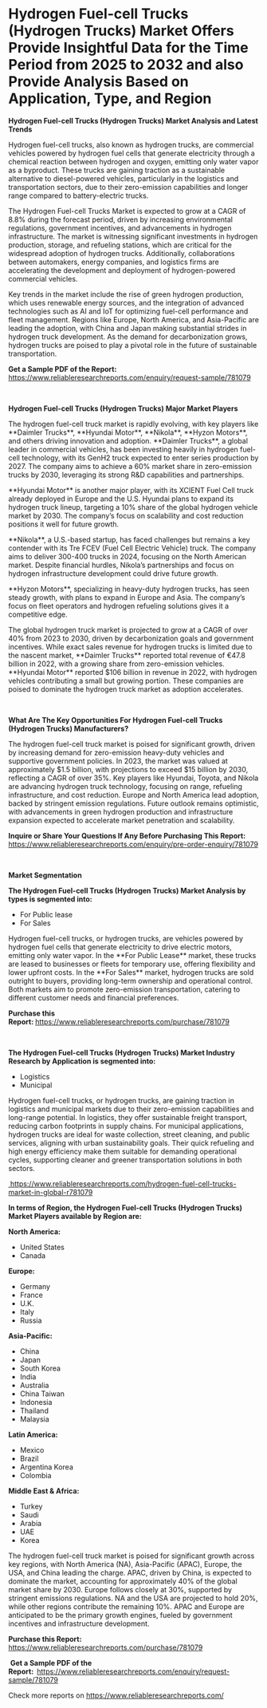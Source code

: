 <p><h1>Hydrogen Fuel-cell Trucks (Hydrogen Trucks) Market Offers Provide Insightful Data for the Time Period from 2025 to 2032 and also Provide Analysis Based on Application, Type, and Region</h1></p><p><strong>Hydrogen Fuel-cell Trucks (Hydrogen Trucks) Market Analysis and Latest Trends</strong></p>
<p><p>Hydrogen fuel-cell trucks, also known as hydrogen trucks, are commercial vehicles powered by hydrogen fuel cells that generate electricity through a chemical reaction between hydrogen and oxygen, emitting only water vapor as a byproduct. These trucks are gaining traction as a sustainable alternative to diesel-powered vehicles, particularly in the logistics and transportation sectors, due to their zero-emission capabilities and longer range compared to battery-electric trucks.</p><p>The Hydrogen Fuel-cell Trucks Market is expected to grow at a CAGR of 8.8% during the forecast period, driven by increasing environmental regulations, government incentives, and advancements in hydrogen infrastructure. The market is witnessing significant investments in hydrogen production, storage, and refueling stations, which are critical for the widespread adoption of hydrogen trucks. Additionally, collaborations between automakers, energy companies, and logistics firms are accelerating the development and deployment of hydrogen-powered commercial vehicles.</p><p>Key trends in the market include the rise of green hydrogen production, which uses renewable energy sources, and the integration of advanced technologies such as AI and IoT for optimizing fuel-cell performance and fleet management. Regions like Europe, North America, and Asia-Pacific are leading the adoption, with China and Japan making substantial strides in hydrogen truck development. As the demand for decarbonization grows, hydrogen trucks are poised to play a pivotal role in the future of sustainable transportation.</p></p>
<p><strong>Get a Sample PDF of the Report:&nbsp;</strong> <a href="https://www.reliableresearchreports.com/enquiry/request-sample/781079?utm_campaign=38&utm_medium=2&utm_source=Github&utm_content=ia&utm_term=24012025&utm_id=hydrogen-fuel-cell-trucks-hydrogen-trucks">https://www.reliableresearchreports.com/enquiry/request-sample/781079</a></p>
<p>&nbsp;</p>
<p><strong>Hydrogen Fuel-cell Trucks (Hydrogen Trucks) Major Market Players</strong></p>
<p><p>The hydrogen fuel-cell truck market is rapidly evolving, with key players like **Daimler Trucks**, **Hyundai Motor**, **Nikola**, **Hyzon Motors**, and others driving innovation and adoption. **Daimler Trucks**, a global leader in commercial vehicles, has been investing heavily in hydrogen fuel-cell technology, with its GenH2 truck expected to enter series production by 2027. The company aims to achieve a 60% market share in zero-emission trucks by 2030, leveraging its strong R&D capabilities and partnerships.</p><p>**Hyundai Motor** is another major player, with its XCIENT Fuel Cell truck already deployed in Europe and the U.S. Hyundai plans to expand its hydrogen truck lineup, targeting a 10% share of the global hydrogen vehicle market by 2030. The company’s focus on scalability and cost reduction positions it well for future growth.</p><p>**Nikola**, a U.S.-based startup, has faced challenges but remains a key contender with its Tre FCEV (Fuel Cell Electric Vehicle) truck. The company aims to deliver 300-400 trucks in 2024, focusing on the North American market. Despite financial hurdles, Nikola’s partnerships and focus on hydrogen infrastructure development could drive future growth.</p><p>**Hyzon Motors**, specializing in heavy-duty hydrogen trucks, has seen steady growth, with plans to expand in Europe and Asia. The company’s focus on fleet operators and hydrogen refueling solutions gives it a competitive edge.</p><p>The global hydrogen truck market is projected to grow at a CAGR of over 40% from 2023 to 2030, driven by decarbonization goals and government incentives. While exact sales revenue for hydrogen trucks is limited due to the nascent market, **Daimler Trucks** reported total revenue of €47.8 billion in 2022, with a growing share from zero-emission vehicles. **Hyundai Motor** reported $106 billion in revenue in 2022, with hydrogen vehicles contributing a small but growing portion. These companies are poised to dominate the hydrogen truck market as adoption accelerates.</p></p>
<p>&nbsp;</p>
<p><strong>What Are The Key Opportunities For Hydrogen Fuel-cell Trucks (Hydrogen Trucks) Manufacturers?</strong></p>
<p><p>The hydrogen fuel-cell truck market is poised for significant growth, driven by increasing demand for zero-emission heavy-duty vehicles and supportive government policies. In 2023, the market was valued at approximately $1.5 billion, with projections to exceed $15 billion by 2030, reflecting a CAGR of over 35%. Key players like Hyundai, Toyota, and Nikola are advancing hydrogen truck technology, focusing on range, refueling infrastructure, and cost reduction. Europe and North America lead adoption, backed by stringent emission regulations. Future outlook remains optimistic, with advancements in green hydrogen production and infrastructure expansion expected to accelerate market penetration and scalability.</p></p>
<p><strong>Inquire or Share Your Questions If Any Before Purchasing This Report:</strong> <a href="https://www.reliableresearchreports.com/enquiry/pre-order-enquiry/781079?utm_campaign=38&utm_medium=2&utm_source=Github&utm_content=ia&utm_term=24012025&utm_id=hydrogen-fuel-cell-trucks-hydrogen-trucks">https://www.reliableresearchreports.com/enquiry/pre-order-enquiry/781079</a></p>
<p>&nbsp;</p>
<p><strong>Market Segmentation</strong></p>
<p><strong>The Hydrogen Fuel-cell Trucks (Hydrogen Trucks) Market Analysis by types is segmented into:</strong></p>
<p><ul><li>For Public lease</li><li>For Sales</li></ul></p>
<p><p>Hydrogen fuel-cell trucks, or hydrogen trucks, are vehicles powered by hydrogen fuel cells that generate electricity to drive electric motors, emitting only water vapor. In the **For Public Lease** market, these trucks are leased to businesses or fleets for temporary use, offering flexibility and lower upfront costs. In the **For Sales** market, hydrogen trucks are sold outright to buyers, providing long-term ownership and operational control. Both markets aim to promote zero-emission transportation, catering to different customer needs and financial preferences.</p></p>
<p><strong>Purchase this Report:&nbsp;</strong><a href="https://www.reliableresearchreports.com/purchase/781079?utm_campaign=38&utm_medium=2&utm_source=Github&utm_content=ia&utm_term=24012025&utm_id=hydrogen-fuel-cell-trucks-hydrogen-trucks">https://www.reliableresearchreports.com/purchase/781079</a></p>
<p>&nbsp;</p>
<p><strong>The Hydrogen Fuel-cell Trucks (Hydrogen Trucks) Market Industry Research by Application is segmented into:</strong></p>
<p><ul><li>Logistics</li><li>Municipal</li></ul></p>
<p><p>Hydrogen fuel-cell trucks, or hydrogen trucks, are gaining traction in logistics and municipal markets due to their zero-emission capabilities and long-range potential. In logistics, they offer sustainable freight transport, reducing carbon footprints in supply chains. For municipal applications, hydrogen trucks are ideal for waste collection, street cleaning, and public services, aligning with urban sustainability goals. Their quick refueling and high energy efficiency make them suitable for demanding operational cycles, supporting cleaner and greener transportation solutions in both sectors.</p></p>
<p><a href="https://www.reliableresearchreports.com/hydrogen-fuel-cell-trucks-market-in-global-r781079?utm_campaign=38&utm_medium=2&utm_source=Github&utm_content=ia&utm_term=24012025&utm_id=hydrogen-fuel-cell-trucks-hydrogen-trucks">&nbsp;https://www.reliableresearchreports.com/hydrogen-fuel-cell-trucks-market-in-global-r781079</a></p>
<p><strong>In terms of Region, the Hydrogen Fuel-cell Trucks (Hydrogen Trucks) Market Players available by Region are:</strong></p>
<p>
    <p> <strong> North America: </strong>
        <ul>
            <li>United States</li>
            <li>Canada</li>
        </ul>
        </p> 
    <p> <strong> Europe: </strong>
        <ul>
            <li>Germany</li>
            <li>France</li>
            <li>U.K.</li>
            <li>Italy</li>
            <li>Russia</li>
        </ul>
        </p> 
    <p> <strong> Asia-Pacific: </strong>
        <ul>
            <li>China</li>
            <li>Japan</li>
            <li>South Korea</li>
            <li>India</li>
            <li>Australia</li>
            <li>China Taiwan</li>
            <li>Indonesia</li>
            <li>Thailand</li>
            <li>Malaysia</li>
        </ul>
        </p> 
    <p> <strong> Latin America: </strong>
        <ul>
            <li>Mexico</li>
            <li>Brazil</li>
            <li>Argentina Korea</li>
            <li>Colombia</li>
        </ul>
        </p> 
    <p> <strong> Middle East & Africa: </strong>
        <ul>
            <li>Turkey</li>
            <li>Saudi</li>
            <li>Arabia</li>
            <li>UAE</li>
            <li>Korea</li>
        </ul>
    </p>
    </p>
<p><p>The hydrogen fuel-cell truck market is poised for significant growth across key regions, with North America (NA), Asia-Pacific (APAC), Europe, the USA, and China leading the charge. APAC, driven by China, is expected to dominate the market, accounting for approximately 40% of the global market share by 2030. Europe follows closely at 30%, supported by stringent emissions regulations. NA and the USA are projected to hold 20%, while other regions contribute the remaining 10%. APAC and Europe are anticipated to be the primary growth engines, fueled by government incentives and infrastructure development.</p></p>
<p><strong>Purchase this Report: </strong><a href="https://www.reliableresearchreports.com/purchase/781079?utm_campaign=38&utm_medium=2&utm_source=Github&utm_content=ia&utm_term=24012025&utm_id=hydrogen-fuel-cell-trucks-hydrogen-trucks">https://www.reliableresearchreports.com/purchase/781079</a></p>
<p>&nbsp;<strong>Get a Sample PDF of the Report:&nbsp;&nbsp;</strong><a href="https://www.reliableresearchreports.com/enquiry/request-sample/781079?utm_campaign=38&utm_medium=2&utm_source=Github&utm_content=ia&utm_term=24012025&utm_id=hydrogen-fuel-cell-trucks-hydrogen-trucks">https://www.reliableresearchreports.com/enquiry/request-sample/781079</a></p>
<p><strong></strong></p>
<p>Check more reports on <a href="https://www.reliableresearchreports.com/?utm_campaign=38&utm_medium=2&utm_source=Github&utm_content=ia&utm_term=24012025&utm_id=hydrogen-fuel-cell-trucks-hydrogen-trucks">https://www.reliableresearchreports.com/</a></p>